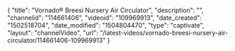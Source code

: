 {
    "title": "Vornado&reg; Breesi Nursery Air Circulator",
    "description": "",
    "channelid": "114661406",
    "videoid": "109969913",
    "date_created": "1502518704",
    "date_modified": "1504804470",
    "type": "captivate",
    "layout": "channelVideo",
    "url": "\/latest-videos\/vornado-breesi-nursery-air-circulator\/114661406-109969913"
}